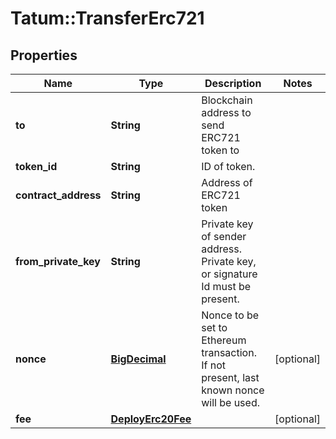 # Tatum::TransferErc721

## Properties
Name | Type | Description | Notes
------------ | ------------- | ------------- | -------------
**to** | **String** | Blockchain address to send ERC721 token to | 
**token_id** | **String** | ID of token. | 
**contract_address** | **String** | Address of ERC721 token | 
**from_private_key** | **String** | Private key of sender address. Private key, or signature Id must be present. | 
**nonce** | [**BigDecimal**](BigDecimal.md) | Nonce to be set to Ethereum transaction. If not present, last known nonce will be used. | [optional] 
**fee** | [**DeployErc20Fee**](DeployErc20Fee.md) |  | [optional] 

